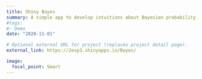```yaml
---
title: Shiny Bayes
summary: A simple app to develop intuitions about Bayesian probability. In spanish.
#tags:
#- Demo
date: "2020-11-01"

# Optional external URL for project (replaces project detail page).
external_link: https://2exp3.shinyapps.io/Bayes/

image:
  focal_point: Smart
---
```

